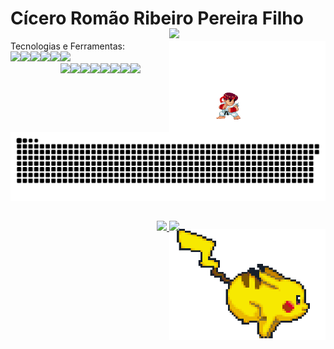 # Cícero Romão Ribeiro Pereira Filho
<img align="right" width="250px" style="margin-top:-20px" src="https://user-images.githubusercontent.com/73559446/169382212-602941ca-fa7e-4404-90ad-1a37198fa1bd.png">



<img align="right" width="250px" style="padding-left:-50px" src="https://github.com/CiceroRomao/CiceroRomao/blob/main/ryu.gif">
<div >
Tecnologias e Ferramentas:
</div>

<div margin="10px">
  <img src="https://upload.wikimedia.org/wikipedia/commons/1/18/ISO_C%2B%2B_Logo.svg" style = "height: 50px" style = "float:left">

  <img src="https://cdn.jsdelivr.net/gh/devicons/devicon/icons/c/c-original.svg" style="height:50px; float:left">

  <img src="https://www.clipartmax.com/png/full/296-2963807_string-helper-class-c-logo.png" style = "height:50px; float:left">

  <img src="https://cdn.jsdelivr.net/gh/devicons/devicon/icons/python/python-original.svg" style = "height: 50px; float:left">

  <img src="https://cdn.jsdelivr.net/gh/devicons/devicon/icons/typescript/typescript-original.svg" style = "height: 50px; float:left">

  <img src="https://cdn.jsdelivr.net/gh/devicons/devicon/icons/javascript/javascript-original.svg" style = "height: 50px; float:left">
</div>
  
<div margin="10px">
  <img src="https://upload.wikimedia.org/wikipedia/commons/a/a7/React-icon.svg" style = "height:50px; float:left">

  <img src="https://cdn.jsdelivr.net/gh/devicons/devicon/icons/dotnetcore/dotnetcore-original.svg" style = "height: 50px; float:left">

  <img src="https://cdn.jsdelivr.net/gh/devicons/devicon/icons/go/go-original-wordmark.svg" style = "height: 50px; float:left">

  <img src="https://cdn.jsdelivr.net/gh/devicons/devicon/icons/html5/html5-original.svg" style = "height: 50px; float:left">

  <img src="https://cdn.jsdelivr.net/gh/devicons/devicon/icons/css3/css3-original.svg" style = "height: 50px; float:left">

  <img src="https://cdn.jsdelivr.net/gh/devicons/devicon/icons/java/java-original.svg" style = "height: 50px; float:left">
</div>

 <div margin="10px">
  <img src="https://cdn.jsdelivr.net/gh/devicons/devicon/icons/nodejs/nodejs-original.svg" style = "height: 50px; float:left">

  <img src="https://cdn.jsdelivr.net/gh/devicons/devicon/icons/mysql/mysql-original.svg" style = "height: 50px; float:left">
</div>

![Snake animation](https://github.com/lucasemanuelms/lucasemanuelms/blob/output/github-contribution-grid-snake.svg)

##
<p align="center">
<a href="https://github.com/jeniblodev">
  <img height="180em" src="https://github-readme-stats-eight-theta.vercel.app/api?username=ciceroromao&show_icons=true&theme=algolia&include_all_commits=true&count_private=true"/>
  <img height="180em" src="https://github-readme-stats-eight-theta.vercel.app/api/top-langs/?username=jeniblodev&layout=compact&langs_count=8&theme=algolia"/>
</a>
</p>

<img align="right" width="250px" style="margin-top:-20px" src="https://github.com/CiceroRomao/CiceroRomao/blob/main/pikachu.gif">                                                                                                                                                                                                                                                                                                                                                                      
